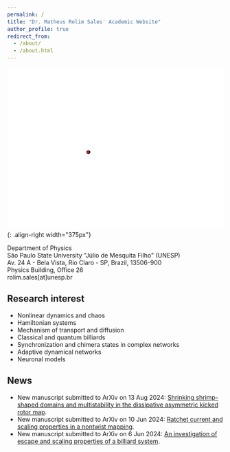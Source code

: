 ```yaml
---
permalink: /
title: "Dr. Matheus Rolim Sales' Academic Website"
author_profile: true
redirect_from: 
  - /about/
  - /about.html
---
```


![Illustration of combining vision and language modalities](/images/lorenz.gif){: .align-right width="375px"}

Department of Physics\
São Paulo State University "Júlio de Mesquita Filho" (UNESP)\
Av. 24 A - Bela Vista, Rio Claro - SP, Brazil, 13506-900\
Physics Building, Office 26\
rolim.sales[at]unesp.br

## Research interest

* Nonlinear dynamics and chaos
* Hamiltonian systems
* Mechanism of transport and diffusion
* Classical and quantum billiards
* Synchronization and chimera states in complex networks
* Adaptive dynamical networks
* Neuronal models

## News

* New manuscript submitted to ArXiv on 13 Aug 2024: [Shrinking shrimp-shaped domains and multistability in the dissipative asymmetric kicked rotor map]([https://arxiv.org/abs/2406.06175](https://arxiv.org/abs/2408.07167)).
* New manuscript submitted to ArXiv on 10 Jun 2024: [Ratchet current and scaling properties in a nontwist mapping](https://arxiv.org/abs/2406.06175).
* New manuscript submitted to ArXiv on 6 Jun 2024: [An investigation of escape and scaling properties of a billiard system](https://arxiv.org/abs/2406.04479).
